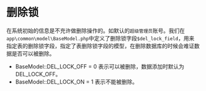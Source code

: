 # 删除锁
在系统初始的信息是不充许做删除操作的。如默认的`超级管理员`账号。我们在`app\common\model\BaseModel.php`中定义了删除锁字段`$del_lock_field`，用来指定表的删除锁字段，指定了表删除锁字段的模型，在删除数据库的时候会难证数据是否可以被删除。
- BaseModel::DEL_LOCK_OFF = 0  表示可以被删除，数据添加时默认为DEL_LOCK_OFF。
- BaseModel::DEL_LOCK_ON = 1 表示不能被删除。
